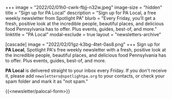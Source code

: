 +++
image = "2022/02/01h0-cwrk-fbjj-n32w.jpeg"
image-size = "hidden"
title = "Sign up for PA Local"
description = "Sign up for PA Local, a free weekly newsletter from Spotlight PA"
blurb = "Every Friday, you’ll get a fresh, positive look at the incredible people, beautiful places, and delicious food Pennsylvania has to offer. Plus events, guides, best-of, and more."
linktitle = "PA Local"
modal-exclude = true
layout = "newsletters-archive"

[cascade]
image = "2022/02/01gz-k3bg-4tet-0as8.png"
+++
Sign up for **PA Local**, Spotlight PA's free weekly newsletter with a fresh, positive look at the incredible people, beautiful places, and delicious food Pennsylvania has to offer. Plus events, guides, best-of, and more.

**PA Local** is delivered straight to your inbox every Friday. If you don't receive it, please add `newsletters@spotlightpa.org` to your contacts, or check your spam folder and mark it as "not spam."

{{<newsletter/palocal-form>}}
